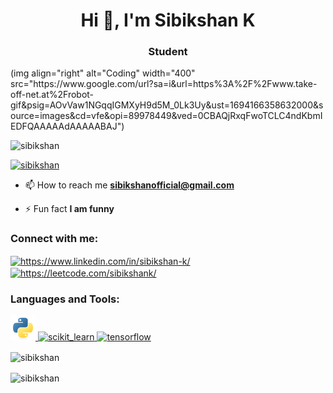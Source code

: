 <h1 align="center">Hi 👋, I'm Sibikshan K</h1>
<h3 align="center">Student</h3>
(img align="right" alt="Coding" width="400" src="https://www.google.com/url?sa=i&url=https%3A%2F%2Fwww.take-off-net.at%2Frobot-gif&psig=AOvVaw1NGqqIGMXyH9d5M_0Lk3Uy&ust=1694166358632000&source=images&cd=vfe&opi=89978449&ved=0CBAQjRxqFwoTCLC4ndKbmIEDFQAAAAAdAAAAABAJ")

<p align="left"> <img src="https://komarev.com/ghpvc/?username=sibikshan&label=Profile%20views&color=0e75b6&style=flat" alt="sibikshan" /> </p>

<p align="left"> <a href="https://github.com/ryo-ma/github-profile-trophy"><img src="https://github-profile-trophy.vercel.app/?username=sibikshan" alt="sibikshan" /></a> </p>

- 📫 How to reach me **sibikshanofficial@gmail.com**

- ⚡ Fun fact **I am funny**

<h3 align="left">Connect with me:</h3>
<p align="left">
<a href="https://linkedin.com/in/https://www.linkedin.com/in/sibikshan-k/" target="blank"><img align="center" src="https://raw.githubusercontent.com/rahuldkjain/github-profile-readme-generator/master/src/images/icons/Social/linked-in-alt.svg" alt="https://www.linkedin.com/in/sibikshan-k/" height="30" width="40" /></a>
<a href="https://www.leetcode.com/https://leetcode.com/sibikshank/" target="blank"><img align="center" src="https://raw.githubusercontent.com/rahuldkjain/github-profile-readme-generator/master/src/images/icons/Social/leet-code.svg" alt="https://leetcode.com/sibikshank/" height="30" width="40" /></a>
</p>

<h3 align="left">Languages and Tools:</h3>
<p align="left"> <a href="https://www.python.org" target="_blank" rel="noreferrer"> <img src="https://raw.githubusercontent.com/devicons/devicon/master/icons/python/python-original.svg" alt="python" width="40" height="40"/> </a> <a href="https://scikit-learn.org/" target="_blank" rel="noreferrer"> <img src="https://upload.wikimedia.org/wikipedia/commons/0/05/Scikit_learn_logo_small.svg" alt="scikit_learn" width="40" height="40"/> </a> <a href="https://www.tensorflow.org" target="_blank" rel="noreferrer"> <img src="https://www.vectorlogo.zone/logos/tensorflow/tensorflow-icon.svg" alt="tensorflow" width="40" height="40"/> </a> </p>

<p><img align="center" src="https://github-readme-stats.vercel.app/api/top-langs?username=sibikshan&show_icons=true&locale=en&layout=compact" alt="sibikshan" /></p>

<p><img align="center" src="https://github-readme-streak-stats.herokuapp.com/?user=sibikshan&" alt="sibikshan" /></p>

